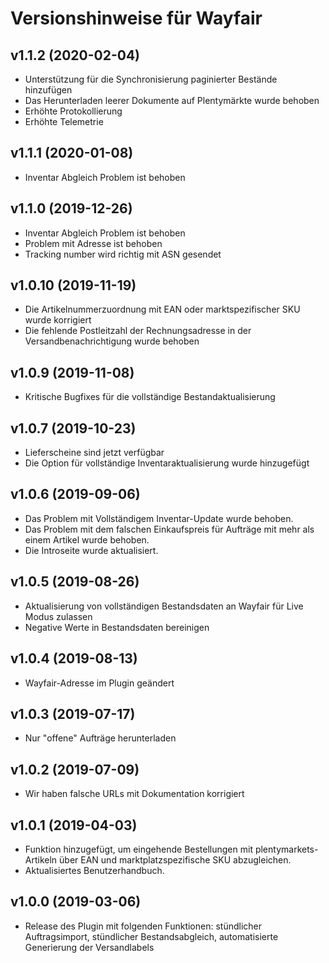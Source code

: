 ﻿# Versionshinweise für Wayfair

## v1.1.2 (2020-02-04)
- Unterstützung für die Synchronisierung paginierter Bestände hinzufügen
- Das Herunterladen leerer Dokumente auf Plentymärkte wurde behoben
- Erhöhte Protokollierung
- Erhöhte Telemetrie

## v1.1.1 (2020-01-08)
- Inventar Abgleich Problem ist behoben

## v1.1.0 (2019-12-26)
- Inventar Abgleich Problem ist behoben
- Problem mit Adresse ist behoben
- Tracking number wird richtig mit ASN gesendet

## v1.0.10 (2019-11-19)
- Die Artikelnummerzuordnung mit EAN oder marktspezifischer SKU wurde korrigiert
- Die fehlende Postleitzahl der Rechnungsadresse in der Versandbenachrichtigung wurde behoben

## v1.0.9 (2019-11-08)
- Kritische Bugfixes für die vollständige Bestandaktualisierung

## v1.0.7 (2019-10-23)
- Lieferscheine sind jetzt verfügbar
- Die Option für vollständige Inventaraktualisierung wurde hinzugefügt

## v1.0.6 (2019-09-06)
- Das Problem mit Vollständigem Inventar-Update wurde behoben.
- Das Problem mit dem falschen Einkaufspreis für Aufträge mit mehr als einem Artikel wurde behoben.
- Die Introseite wurde aktualisiert.

## v1.0.5 (2019-08-26)
- Aktualisierung von vollständigen Bestandsdaten an Wayfair für Live Modus zulassen
- Negative Werte in Bestandsdaten bereinigen

## v1.0.4 (2019-08-13)
- Wayfair-Adresse im Plugin geändert

## v1.0.3 (2019-07-17)
- Nur "offene" Aufträge herunterladen

## v1.0.2 (2019-07-09)
- Wir haben falsche URLs mit Dokumentation korrigiert

## v1.0.1 (2019-04-03)
- Funktion hinzugefügt, um eingehende Bestellungen mit plentymarkets-Artikeln über EAN und marktplatzspezifische SKU abzugleichen.
- Aktualisiertes Benutzerhandbuch.

## v1.0.0 (2019-03-06)
- Release des Plugin mit folgenden Funktionen: stündlicher Auftragsimport, stündlicher Bestandsabgleich, automatisierte Generierung der Versandlabels
